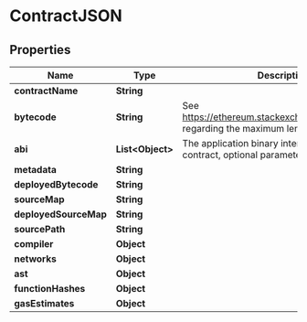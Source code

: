 

# ContractJSON


## Properties

| Name | Type | Description | Notes |
|------------ | ------------- | ------------- | -------------|
|**contractName** | **String** |  |  |
|**bytecode** | **String** | See https://ethereum.stackexchange.com/a/47556 regarding the maximum length of the bytecode |  |
|**abi** | **List&lt;Object&gt;** | The application binary interface of the solidity contract, optional parameter |  |
|**metadata** | **String** |  |  [optional] |
|**deployedBytecode** | **String** |  |  [optional] |
|**sourceMap** | **String** |  |  [optional] |
|**deployedSourceMap** | **String** |  |  [optional] |
|**sourcePath** | **String** |  |  [optional] |
|**compiler** | **Object** |  |  [optional] |
|**networks** | **Object** |  |  [optional] |
|**ast** | **Object** |  |  [optional] |
|**functionHashes** | **Object** |  |  [optional] |
|**gasEstimates** | **Object** |  |  [optional] |



